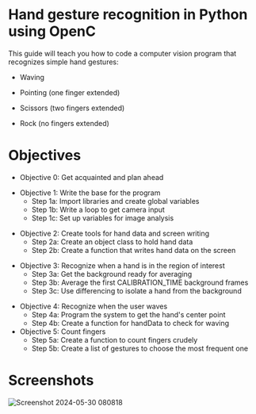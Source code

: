 # Hand gesture recognition in Python using OpenC      
This guide will teach you how to code a computer vision program that recognizes simple hand gestures:

+ Waving
- Pointing (one finger extended)
+ Scissors (two fingers extended)
* Rock (no fingers extended)

# Objectives
+ Objective 0: Get acquainted and plan ahead
- Objective 1: Write the base for the program
  - Step 1a: Import libraries and create global variables
  - Step 1b: Write a loop to get camera input
  - Step 1c: Set up variables for image analysis
+ Objective 2: Create tools for hand data and screen writing
  - Step 2a: Create an object class to hold hand data
  - Step 2b: Create a function that writes hand data on the screen
- Objective 3: Recognize when a hand is in the region of interest
  - Step 3a: Get the background ready for averaging
  - Step 3b: Average the first CALIBRATION_TIME background frames
  - Step 3c: Use differencing to isolate a hand from the background
+ Objective 4: Recognize when the user waves
  - Step 4a: Program the system to get the hand's center point
  - Step 4b: Create a function for handData to check for waving
+ Objective 5: Count fingers
  - Step 5a: Create a function to count fingers crudely
  - Step 5b: Create a list of gestures to choose the most frequent one

 # Screenshots 
![Screenshot 2024-05-30 080818](https://github.com/arunvijo04/hand-gesture-recognition/assets/108383137/ced0b5c2-9ac8-41c1-b9e5-4ff6be3b630c)
